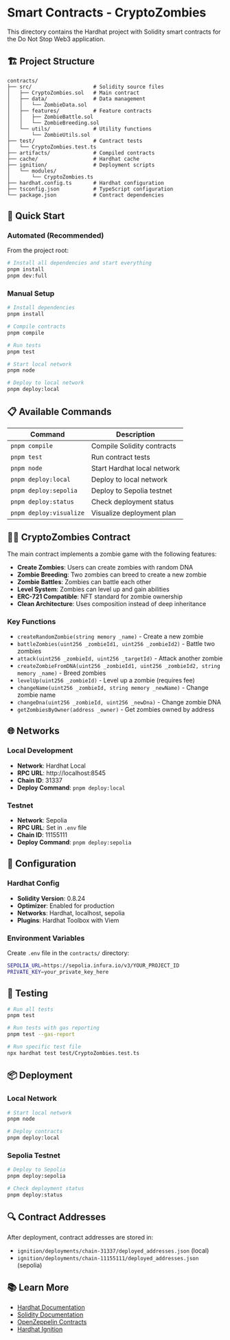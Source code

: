 # Smart Contracts - CryptoZombies

This directory contains the Hardhat project with Solidity smart contracts for the Do Not Stop Web3 application.

## 🏗️ Project Structure

```
contracts/
├── src/                    # Solidity source files
│   ├── CryptoZombies.sol   # Main contract
│   ├── data/               # Data management
│   │   └── ZombieData.sol
│   ├── features/           # Feature contracts
│   │   ├── ZombieBattle.sol
│   │   └── ZombieBreeding.sol
│   └── utils/              # Utility functions
│       └── ZombieUtils.sol
├── test/                   # Contract tests
│   └── CryptoZombies.test.ts
├── artifacts/              # Compiled contracts
├── cache/                  # Hardhat cache
├── ignition/               # Deployment scripts
│   └── modules/
│       └── CryptoZombies.ts
├── hardhat.config.ts       # Hardhat configuration
├── tsconfig.json           # TypeScript configuration
└── package.json            # Contract dependencies
```

## 🚀 Quick Start

### Automated (Recommended)
From the project root:
```bash
# Install all dependencies and start everything
pnpm install
pnpm dev:full
```

### Manual Setup
```bash
# Install dependencies
pnpm install

# Compile contracts
pnpm compile

# Run tests
pnpm test

# Start local network
pnpm node

# Deploy to local network
pnpm deploy:local
```

## 📋 Available Commands

| Command | Description |
|---------|-------------|
| `pnpm compile` | Compile Solidity contracts |
| `pnpm test` | Run contract tests |
| `pnpm node` | Start Hardhat local network |
| `pnpm deploy:local` | Deploy to local network |
| `pnpm deploy:sepolia` | Deploy to Sepolia testnet |
| `pnpm deploy:status` | Check deployment status |
| `pnpm deploy:visualize` | Visualize deployment plan |

## 🧟‍♂️ CryptoZombies Contract

The main contract implements a zombie game with the following features:

- **Create Zombies**: Users can create zombies with random DNA
- **Zombie Breeding**: Two zombies can breed to create a new zombie
- **Zombie Battles**: Zombies can battle each other
- **Level System**: Zombies can level up and gain abilities
- **ERC-721 Compatible**: NFT standard for zombie ownership
- **Clean Architecture**: Uses composition instead of deep inheritance

### Key Functions

- `createRandomZombie(string memory _name)` - Create a new zombie
- `battleZombies(uint256 _zombieId1, uint256 _zombieId2)` - Battle two zombies
- `attack(uint256 _zombieId, uint256 _targetId)` - Attack another zombie
- `createZombieFromDNA(uint256 _zombieId1, uint256 _zombieId2, string memory _name)` - Breed zombies
- `levelUp(uint256 _zombieId)` - Level up a zombie (requires fee)
- `changeName(uint256 _zombieId, string memory _newName)` - Change zombie name
- `changeDna(uint256 _zombieId, uint256 _newDna)` - Change zombie DNA
- `getZombiesByOwner(address _owner)` - Get zombies owned by address

## 🌐 Networks

### Local Development
- **Network**: Hardhat Local
- **RPC URL**: http://localhost:8545
- **Chain ID**: 31337
- **Deploy Command**: `pnpm deploy:local`

### Testnet
- **Network**: Sepolia
- **RPC URL**: Set in `.env` file
- **Chain ID**: 11155111
- **Deploy Command**: `pnpm deploy:sepolia`

## 🔧 Configuration

### Hardhat Config
- **Solidity Version**: 0.8.24
- **Optimizer**: Enabled for production
- **Networks**: Hardhat, localhost, sepolia
- **Plugins**: Hardhat Toolbox with Viem

### Environment Variables
Create `.env` file in the `contracts/` directory:
```bash
SEPOLIA_URL=https://sepolia.infura.io/v3/YOUR_PROJECT_ID
PRIVATE_KEY=your_private_key_here
```

## 🧪 Testing

```bash
# Run all tests
pnpm test

# Run tests with gas reporting
pnpm test --gas-report

# Run specific test file
npx hardhat test test/CryptoZombies.test.ts
```

## 📦 Deployment

### Local Network
```bash
# Start local network
pnpm node

# Deploy contracts
pnpm deploy:local
```

### Sepolia Testnet
```bash
# Deploy to Sepolia
pnpm deploy:sepolia

# Check deployment status
pnpm deploy:status
```

## 🔍 Contract Addresses

After deployment, contract addresses are stored in:
- `ignition/deployments/chain-31337/deployed_addresses.json` (local)
- `ignition/deployments/chain-11155111/deployed_addresses.json` (sepolia)

## 📚 Learn More

- [Hardhat Documentation](https://hardhat.org/docs)
- [Solidity Documentation](https://docs.soliditylang.org/)
- [OpenZeppelin Contracts](https://docs.openzeppelin.com/contracts)
- [Hardhat Ignition](https://hardhat.org/ignition)
